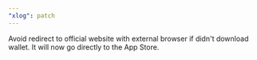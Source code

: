 ```yaml
---
"xlog": patch
---
```


Avoid redirect to official website with external browser if didn't download wallet. It will now go directly to the App Store.
